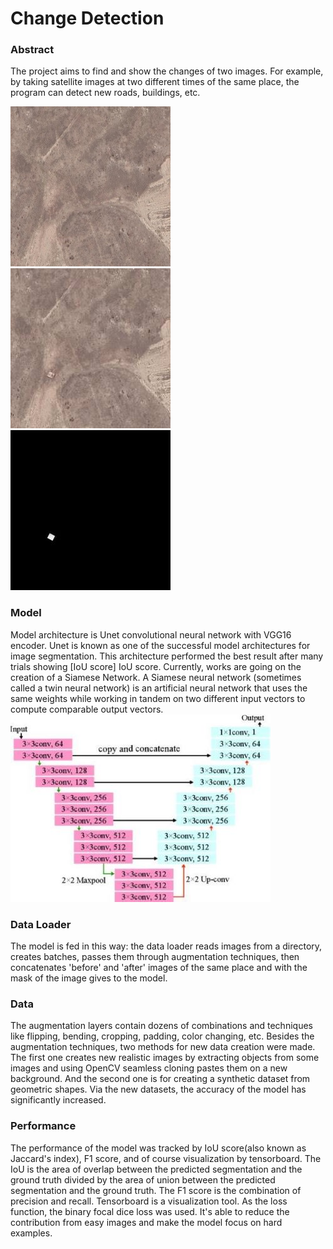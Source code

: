 # Change Detection
### Abstract
The project aims to find and show the changes of two images. For example, by taking satellite images at two different times of the same place, 
the program can detect new roads, buildings, etc. 

![A](https://github.com/Dav00Arm/Change_Detection_Post/blob/main/images/A2.jpg)
![B](https://github.com/Dav00Arm/Change_Detection_Post/blob/main/images/B2.jpg)
![OUT](https://github.com/Dav00Arm/Change_Detection_Post/blob/main/images/OUT2.jpg)


### Model
Model architecture is Unet convolutional neural network with VGG16 encoder. 
Unet is known as one of the successful model architectures for image segmentation.
This architecture performed the best result after many trials showing [IoU score] IoU score. 
Currently, works are going on the creation of a Siamese Network.
A Siamese neural network (sometimes called a twin neural network) is an artificial neural network that uses the same weights while working in tandem on two different input vectors to compute comparable output vectors.
![architecture](https://github.com/Dav00Arm/Change_Detection_Post/blob/main/images/model.jpg)


### Data Loader
The model is fed in this way: the data loader reads images from a directory, creates batches,
passes them through augmentation techniques, then concatenates 'before' and 'after' images of the same place and with the mask of the image gives to the model.

### Data
The augmentation layers contain dozens of combinations and techniques like flipping, bending, cropping, padding, color changing, etc.
Besides the augmentation techniques, two methods for new data creation were made. 
The first one creates new realistic images by extracting objects from some images and using OpenCV seamless cloning pastes them on a new background. And the second one is for creating a synthetic dataset from geometric shapes. 
Via the new datasets, the accuracy of the model has significantly increased. 

### Performance
The performance of the model was tracked by IoU score(also known as Jaccard's index), F1 score, and of course visualization by tensorboard. 
The IoU is the area of overlap between the predicted segmentation and the ground truth divided by the area of union between the predicted segmentation and the ground truth. 
The F1 score is the combination of precision and recall.  Tensorboard is a visualization tool. 
As the loss function, the binary focal dice loss was used. It's able to reduce the contribution from easy images and make the model focus on hard examples. 
